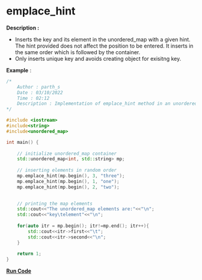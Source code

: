 # emplace_hint

**Description :** 
  * Inserts the key and its element in the unordered_map with a given hint. The hint provided does not affect the position to be entered. It inserts in the same order         which is followed by the container. 
  * Only inserts unique key and avoids creating object for exisitng key.

**Example** :

```cpp
/*
    Author : parth_s
    Date : 03/10/2022
    Time : 02:12
    Description : Implementation of emplace_hint method in an unordered_map in C++
*/

#include <iostream>
#include<string>
#include<unordered_map>

int main() {
  
    // initialize unordered_map container
    std::unordered_map<int, std::string> mp;
  
    // inserting elements in random order
    mp.emplace_hint(mp.begin(), 3, "three");
    mp.emplace_hint(mp.begin(), 1, "one");
    mp.emplace_hint(mp.begin(), 2, "two");

        
    // printing the map elements 
    std::cout<<"The unordered_map elements are:"<<"\n";
    std::cout<<"key\telement"<<"\n";
    
    for(auto itr = mp.begin(); itr!=mp.end(); itr++){
        std::cout<<itr->first<<"\t";
        std::cout<<itr->second<<"\n";    
    }
    
    return 1;
}
```
**[Run Code](https://rextester.com/AULM68896)**
